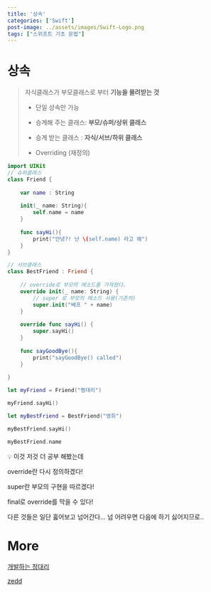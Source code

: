 ```yaml
---
title: '상속'
categories: ['Swift']
post-image: ../assets/images/Swift-Logo.png
tags: ["스위프트 기초 문법"]
---
```


# 상속

> 자식클래스가 부모클래스로 부터 **기능을 물려받는 것**
>
> - 단일 상속만 가능
>
> - 승계해 주는 클래스: **부모/슈퍼/상위 클래스**
> - 승계 받는 클래스 : **자식/서브/하위 클래스**
> - Overriding (재정의)

```swift
import UIKit
// 슈퍼클래스
class Friend {
 
    var name : String
    
    init(_ name: String){
        self.name = name
    }
    
    func sayHi(){
        print("안녕?! 난 \(self.name) 라고 해")
    }
}

// 서브클래스
class BestFriend : Friend {
  
    // override로 부모의 메소드를 가져왔다.
    override init(_ name: String) {
        // super 로 부모의 메소드 사용(기존의)
        super.init("베프 " + name)
    }
    
    override func sayHi() {
        super.sayHi()
    }
    
    func sayGoodBye(){
        print("sayGoodBye() called")
    }
    
}

let myFriend = Friend("쩡대리")

myFriend.sayHi()

let myBestFriend = BestFriend("영희")

myBestFriend.sayHi()

myBestFriend.name
```

💡 이것 저것 더 공부 해봤는데

override란 다시 정의하겠다!

super란 부모의 구현을 따르겠다!

final로 override를 막을 수 있다!

다른 것들은 일단 훓어보고 넘어간다... 
넘 어려우면 다음에 하기 싫어지므로..

# More

[개발하는 정대리](https://www.youtube.com/c/개발하는정대리/playlists])

[zedd](https://zeddios.tistory.com/386)



